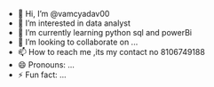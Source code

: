 - 👋 Hi, I’m @vamcyadav00
- 👀 I’m interested in data analyst 
- 🌱 I’m currently learning python sql and powerBi
- 💞️ I’m looking to collaborate on ...
- 📫 How to reach me ,its my contact no 8106749188
- 😄 Pronouns: ...
- ⚡ Fun fact: ...

<!---
vamcyadav00/vamcyadav00 is a ✨ special ✨ repository because its `README.md` (this file) appears on your GitHub profile.
You can click the Preview link to take a look at your changes.
--->
